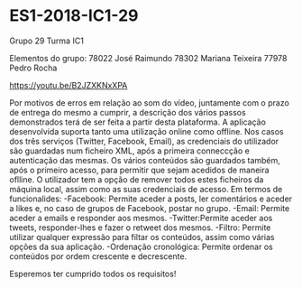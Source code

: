 # ES1-2018-IC1-29

Grupo 29
Turma IC1

Elementos do grupo: 78022 José Raimundo
                    78302 Mariana Teixeira
                    77978 Pedro Rocha

https://youtu.be/B2JZXKNxXPA

Por motivos de erros em relação ao som do vídeo, juntamente com o prazo de entrega do mesmo a cumprir, a descrição dos vários passos demonstrados terá de ser feita a partir desta plataforma.
A aplicação desenvolvida suporta tanto uma utilização online como offline. Nos casos dos três serviços (Twitter, Facebook, Email), as credenciais do utilizador são guardadas num ficheiro XML, após a primeira conneccção e autenticação das mesmas.
Os vários conteúdos são guardados também, após o primeiro acesso, para permitir que sejam acedidos de maneira oflline. O utilizador tem a opção de remover todos estes ficheiros da máquina local, assim como as suas credenciais de acesso.
Em termos de funcionalides:
-Facebook: Permite aceder a posts, ler comentários e aceder a likes e, no caso de grupos de Facebook, postar no grupo.
-Email: Permite aceder a emails e responder aos mesmos.
-Twitter:Permite aceder aos tweets, responder-lhes e fazer o retweet dos mesmos.
-Filtro: Permite utilizar qualquer expressão para filtar os conteúdos, assim como várias opções da sua aplicação.
-Ordenação cronológica: Permite ordenar os conteúdos por ordem crescente e decrescente.

Esperemos ter cumprido todos os requisitos!
